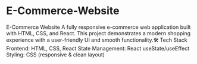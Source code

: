 # E-Commerce-Website
E-Commerce Website  A fully responsive e-commerce web application built with HTML, CSS, and React. This project demonstrates a modern shopping experience with a user-friendly UI and smooth functionality.🛠️ Tech Stack  Frontend: HTML, CSS, React  State Management: React useState/useEffect  Styling: CSS (responsive &amp; clean layout)
